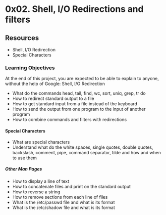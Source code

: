 # 0x02. Shell, I/O Redirections and filters

## Resources

   * Shell, I/O Redirection
   * Special Characters

### Learning Objectives

At the end of this project, you are expected to be able to explain to anyone, without the help of Google:
Shell, I/O Redirection

   * What do the commands head, tail, find, wc, sort, uniq, grep, tr do
   * How to redirect standard output to a file
   * How to get standard input from a file instead of the keyboard
   * How to send the output from one program to the input of another program
   * How to combine commands and filters with redirections

#### Special Characters

   * What are special characters
   * Understand what do the white spaces, single quotes, double quotes, backslash,      comment, pipe, command separator, tilde and how and when to use them

##### Other Man Pages

   * How to display a line of text
   * How to concatenate files and print on the standard output
   * How to reverse a string
   * How to remove sections from each line of files
   * What is the /etc/passwd file and what is its format
   * What is the /etc/shadow file and what is its format






